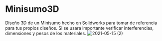 # Minisumo3D
Diseño 3D de un Minisumo hecho en Solidworks para tomar de referencia para tus propios diseños.
Si se usara importante verificar interferencias, dimensiones y pesos de los materiales.
![2021-05-15 (2)](https://user-images.githubusercontent.com/68084473/118432757-0717fd00-b69f-11eb-9eac-ffc58b9e7d5a.png)
